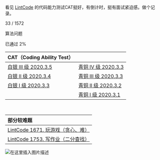 看见 [LintCode](https://www.lintcode.com/) 的代码能力测试CAT挺好，有倒计时，挺有面试紧迫感。做个记录。



33 / 1572

算法问题

已通过 2%

 

| CAT（Coding Ability Test）                                   |                                                              |
| :----------------------------------------------------------- | :----------------------------------------------------------- |
| [白银 III 级    2020.3.5](https://www.lintcode.com/cat/certificate/14952/230074) | [青铜 IV 级   2020.3.3](https://www.lintcode.com/cat/certificate/14915/230074) |
| [白银 II 级    2020.3.4](https://www.lintcode.com/cat/certificate/14918/230074) | [青铜 III 级     2020.3.3](https://www.lintcode.com/cat/certificate/14912/230074) |
| [白银 I 级   2020.3.3](https://www.lintcode.com/cat/certificate/14916/230074) | [青铜 II 级    2020.3.2](https://www.lintcode.com/cat/certificate/14884/230074) |
|                                                              | [青铜 I 级     2020.3.1](https://www.lintcode.com/cat/certificate/14856/230074) |

​         

| 部分较难题                                                   |
| :----------------------------------------------------------- |
| [LintCode 1671. 玩游戏（贪心、难）](https://michael.blog.csdn.net/article/details/104679807) |
| [LintCode 1753. 写作业（二分查找）](https://michael.blog.csdn.net/article/details/104678269) |

![在这里插入图片描述](https://img-blog.csdnimg.cn/20200303225215256.png?x-oss-process=image/watermark,type_ZmFuZ3poZW5naGVpdGk,shadow_10,text_aHR0cHM6Ly9ibG9nLmNzZG4ubmV0L3FxXzIxMjAxMjY3,size_16,color_FFFFFF,t_70)
